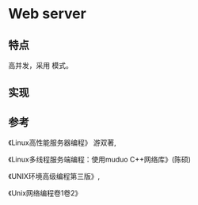 # Web server
## 特点
高并发，采用 模式。

## 实现


## 参考
《Linux高性能服务器编程》 游双著,

《Linux多线程服务端编程：使用muduo C++网络库》(陈硕)

《UNIX环境高级编程第三版》,

《Unix网络编程卷1卷2》


